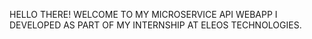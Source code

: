 HELLO THERE! WELCOME TO MY MICROSERVICE API WEBAPP I DEVELOPED AS PART OF MY INTERNSHIP AT ELEOS TECHNOLOGIES.
